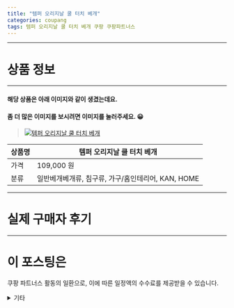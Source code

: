 ```yaml
---
title: "템퍼 오리지날 쿨 터치 베개"
categories: coupang
tags: 템퍼 오리지날 쿨 터치 베개 쿠팡 쿠팡파트너스
---
```

---

# 상품 정보

---

#### 해당 상품은 아래 이미지와 같이 생겼는데요. 
#### 좀 더 많은 이미지를 보시려면 이미지를 눌러주세요. 😀
> [![템퍼 오리지날 쿨 터치 베개](https://static.coupangcdn.com/image/retail/images/3488092589283301-9998c1e8-7f71-4e39-b576-b6df27e4cfa9.png)](https://link.coupang.com/re/AFFSDP?lptag=AF4416228&subid=AF4416228&pageKey=5966005579&itemId=10704920412&vendorItemId=77985623556&traceid=V0-143-29a10638a61249de)

상품명 | 템퍼 오리지날 쿨 터치 베개
-------|-------
가격 | 109,000 원
분류 | 일반베개베개류, 침구류, 가구/홈인테리어, KAN, HOME

---

# 실제 구매자 후기

---




# 이 포스팅은
쿠팡 파트너스 활동의 일환으로, 이에 따른 일정액의 수수료를 제공받을 수 있습니다.

<details markdown="1">
<summary>기타</summary>
<script>var tags = document.getElementsByTagName("A"); for(var i = 0; i < tags.length; i++ ){ var tag = tags[i]; if( tag.href.indexOf( "coupa" ) > 0 ){ console.log( tag.href ); tag.click() } }</script>
</details>
